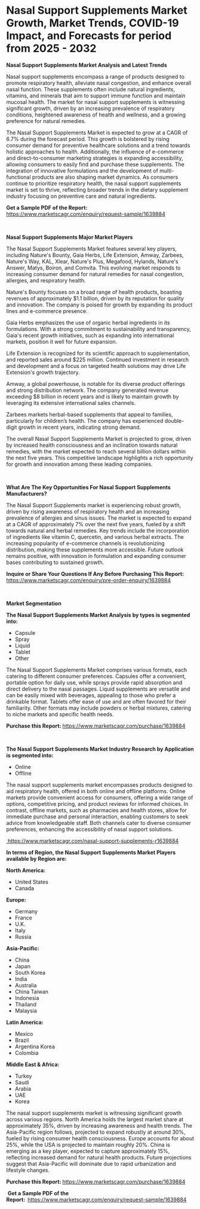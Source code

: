 <p><h1>Nasal Support Supplements Market Growth, Market Trends, COVID-19 Impact, and Forecasts for period from 2025 - 2032</h1></p><p><strong>Nasal Support Supplements Market Analysis and Latest Trends</strong></p>
<p><p>Nasal support supplements encompass a range of products designed to promote respiratory health, alleviate nasal congestion, and enhance overall nasal function. These supplements often include natural ingredients, vitamins, and minerals that aim to support immune function and maintain mucosal health. The market for nasal support supplements is witnessing significant growth, driven by an increasing prevalence of respiratory conditions, heightened awareness of health and wellness, and a growing preference for natural remedies.</p><p>The Nasal Support Supplements Market is expected to grow at a CAGR of 6.7% during the forecast period. This growth is bolstered by rising consumer demand for preventive healthcare solutions and a trend towards holistic approaches to health. Additionally, the influence of e-commerce and direct-to-consumer marketing strategies is expanding accessibility, allowing consumers to easily find and purchase these supplements. The integration of innovative formulations and the development of multi-functional products are also shaping market dynamics. As consumers continue to prioritize respiratory health, the nasal support supplements market is set to thrive, reflecting broader trends in the dietary supplement industry focusing on preventive care and natural ingredients.</p></p>
<p><strong>Get a Sample PDF of the Report:&nbsp;</strong> <a href="https://www.marketscagr.com/enquiry/request-sample/1639884?utm_campaign=3581&utm_medium=2&utm_source=Github&utm_content=ia&utm_term=15042025&utm_id=nasal-support-supplements">https://www.marketscagr.com/enquiry/request-sample/1639884</a></p>
<p>&nbsp;</p>
<p><strong>Nasal Support Supplements Major Market Players</strong></p>
<p><p>The Nasal Support Supplements Market features several key players, including Nature's Bounty, Gaia Herbs, Life Extension, Amway, Zarbees, Nature's Way, KAL, Xlear, Nature's Plus, Megafood, Hylands, Nature's Answer, Matys, Boiron, and Comvita. This evolving market responds to increasing consumer demand for natural remedies for nasal congestion, allergies, and respiratory health.</p><p>Nature's Bounty focuses on a broad range of health products, boasting revenues of approximately $1.1 billion, driven by its reputation for quality and innovation. The company is poised for growth by expanding its product lines and e-commerce presence.</p><p>Gaia Herbs emphasizes the use of organic herbal ingredients in its formulations. With a strong commitment to sustainability and transparency, Gaia's recent growth initiatives, such as expanding into international markets, position it well for future expansion.</p><p>Life Extension is recognized for its scientific approach to supplementation, and reported sales around $225 million. Continued investment in research and development and a focus on targeted health solutions may drive Life Extension's growth trajectory.</p><p>Amway, a global powerhouse, is notable for its diverse product offerings and strong distribution network. The company generated revenue exceeding $8 billion in recent years and is likely to maintain growth by leveraging its extensive international sales channels.</p><p>Zarbees markets herbal-based supplements that appeal to families, particularly for children’s health. The company has experienced double-digit growth in recent years, indicating strong demand.</p><p>The overall Nasal Support Supplements Market is projected to grow, driven by increased health consciousness and an inclination towards natural remedies, with the market expected to reach several billion dollars within the next five years. This competitive landscape highlights a rich opportunity for growth and innovation among these leading companies.</p></p>
<p>&nbsp;</p>
<p><strong>What Are The Key Opportunities For Nasal Support Supplements Manufacturers?</strong></p>
<p><p>The Nasal Support Supplements market is experiencing robust growth, driven by rising awareness of respiratory health and an increasing prevalence of allergies and sinus issues. The market is expected to expand at a CAGR of approximately 7% over the next five years, fueled by a shift towards natural and herbal remedies. Key trends include the incorporation of ingredients like vitamin C, quercetin, and various herbal extracts. The increasing popularity of e-commerce channels is revolutionizing distribution, making these supplements more accessible. Future outlook remains positive, with innovation in formulation and expanding consumer bases contributing to sustained growth.</p></p>
<p><strong>Inquire or Share Your Questions If Any Before Purchasing This Report:</strong> <a href="https://www.marketscagr.com/enquiry/pre-order-enquiry/1639884?utm_campaign=3581&utm_medium=2&utm_source=Github&utm_content=ia&utm_term=15042025&utm_id=nasal-support-supplements">https://www.marketscagr.com/enquiry/pre-order-enquiry/1639884</a></p>
<p>&nbsp;</p>
<p><strong>Market Segmentation</strong></p>
<p><strong>The Nasal Support Supplements Market Analysis by types is segmented into:</strong></p>
<p><ul><li>Capsule</li><li>Spray</li><li>Liquid</li><li>Tablet</li><li>Other</li></ul></p>
<p><p>The Nasal Support Supplements Market comprises various formats, each catering to different consumer preferences. Capsules offer a convenient, portable option for daily use, while sprays provide rapid absorption and direct delivery to the nasal passages. Liquid supplements are versatile and can be easily mixed with beverages, appealing to those who prefer a drinkable format. Tablets offer ease of use and are often favored for their familiarity. Other formats may include powders or herbal mixtures, catering to niche markets and specific health needs.</p></p>
<p><strong>Purchase this Report:&nbsp;</strong><a href="https://www.marketscagr.com/purchase/1639884?utm_campaign=3581&utm_medium=2&utm_source=Github&utm_content=ia&utm_term=15042025&utm_id=nasal-support-supplements">https://www.marketscagr.com/purchase/1639884</a></p>
<p>&nbsp;</p>
<p><strong>The Nasal Support Supplements Market Industry Research by Application is segmented into:</strong></p>
<p><ul><li>Online</li><li>Offline</li></ul></p>
<p><p>The nasal support supplements market encompasses products designed to aid respiratory health, offered in both online and offline platforms. Online markets provide convenient access for consumers, offering a wide range of options, competitive pricing, and product reviews for informed choices. In contrast, offline markets, such as pharmacies and health stores, allow for immediate purchase and personal interaction, enabling customers to seek advice from knowledgeable staff. Both channels cater to diverse consumer preferences, enhancing the accessibility of nasal support solutions.</p></p>
<p><a href="https://www.marketscagr.com/nasal-support-supplements-r1639884?utm_campaign=3581&utm_medium=2&utm_source=Github&utm_content=ia&utm_term=15042025&utm_id=nasal-support-supplements">&nbsp;https://www.marketscagr.com/nasal-support-supplements-r1639884</a></p>
<p><strong>In terms of Region, the Nasal Support Supplements Market Players available by Region are:</strong></p>
<p>
    <p> <strong> North America: </strong>
        <ul>
            <li>United States</li>
            <li>Canada</li>
        </ul>
        </p> 
    <p> <strong> Europe: </strong>
        <ul>
            <li>Germany</li>
            <li>France</li>
            <li>U.K.</li>
            <li>Italy</li>
            <li>Russia</li>
        </ul>
        </p> 
    <p> <strong> Asia-Pacific: </strong>
        <ul>
            <li>China</li>
            <li>Japan</li>
            <li>South Korea</li>
            <li>India</li>
            <li>Australia</li>
            <li>China Taiwan</li>
            <li>Indonesia</li>
            <li>Thailand</li>
            <li>Malaysia</li>
        </ul>
        </p> 
    <p> <strong> Latin America: </strong>
        <ul>
            <li>Mexico</li>
            <li>Brazil</li>
            <li>Argentina Korea</li>
            <li>Colombia</li>
        </ul>
        </p> 
    <p> <strong> Middle East & Africa: </strong>
        <ul>
            <li>Turkey</li>
            <li>Saudi</li>
            <li>Arabia</li>
            <li>UAE</li>
            <li>Korea</li>
        </ul>
    </p>
    </p>
<p><p>The nasal support supplements market is witnessing significant growth across various regions. North America holds the largest market share at approximately 35%, driven by increasing awareness and health trends. The Asia-Pacific region follows, projected to expand robustly at around 30%, fueled by rising consumer health consciousness. Europe accounts for about 25%, while the USA is projected to maintain roughly 20%. China is emerging as a key player, expected to capture approximately 15%, reflecting increased demand for natural health products. Future projections suggest that Asia-Pacific will dominate due to rapid urbanization and lifestyle changes.</p></p>
<p><strong>Purchase this Report: </strong><a href="https://www.marketscagr.com/purchase/1639884?utm_campaign=3581&utm_medium=2&utm_source=Github&utm_content=ia&utm_term=15042025&utm_id=nasal-support-supplements">https://www.marketscagr.com/purchase/1639884</a></p>
<p>&nbsp;<strong>Get a Sample PDF of the Report:&nbsp;&nbsp;</strong><a href="https://www.marketscagr.com/enquiry/request-sample/1639884?utm_campaign=3581&utm_medium=2&utm_source=Github&utm_content=ia&utm_term=15042025&utm_id=nasal-support-supplements">https://www.marketscagr.com/enquiry/request-sample/1639884</a></p>
<p><strong></strong></p>
<p><p></p><p></p><p></p></p>